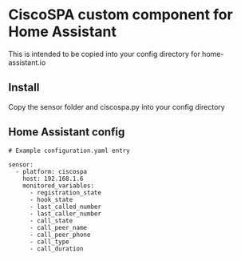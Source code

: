 # CiscoSPA custom component for Home Assistant

This is intended to be copied into your config directory for home-assistant.io

## Install

Copy the sensor folder and ciscospa.py into your config directory

## Home Assistant config

```
# Example configuration.yaml entry

sensor:
  - platform: ciscospa
    host: 192.168.1.6
    monitored_variables:
      - registration_state
      - hook_state
      - last_called_number
      - last_caller_number
      - call_state
      - call_peer_name
      - call_peer_phone
      - call_type
      - call_duration
```
